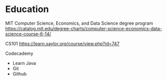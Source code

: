 # Education

MIT Computer Science, Economics, and Data Science degree program
https://catalog.mit.edu/degree-charts/computer-science-economics-data-science-course-6-14/

CS101
https://learn.saylor.org/course/view.php?id=747

Codecademy
- Learn Java
- Git
- Github
  
